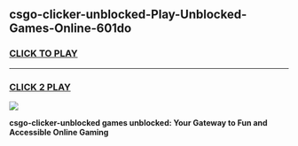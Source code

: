 
## csgo-clicker-unblocked-Play-Unblocked-Games-Online-601do
<h3>
<a href="https://premium76.site?title=csgo-clicker-unblocked&ref=25A">CLICK TO PLAY</a></h3>
<hr>

<h3>
<a href="https://premium76.site?title=csgo-clicker-unblocked&ref=25A">CLICK 2 PLAY</a>
  
</h3>

<a href="https://premium76.site?title=csgo-clicker-unblocked&ref=25A"><img src="https://clearcache.store/games.png"></a>


**csgo-clicker-unblocked games unblocked: Your Gateway to Fun and Accessible Online Gaming**

